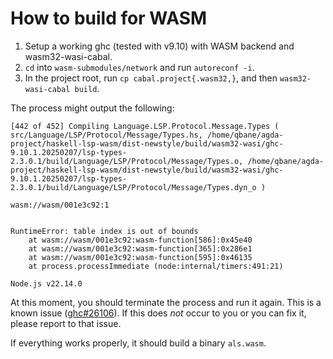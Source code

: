 # How to build for WASM

1. Setup a working ghc (tested with v9.10) with WASM backend and wasm32-wasi-cabal.
2. `cd` into `wasm-submodules/network` and run `autoreconf -i`.
3. In the project root, run `cp cabal.project{.wasm32,}`, and then `wasm32-wasi-cabal build`.

The process might output the following:

```
[442 of 452] Compiling Language.LSP.Protocol.Message.Types ( src/Language/LSP/Protocol/Message/Types.hs, /home/qbane/agda-project/haskell-lsp-wasm/dist-newstyle/build/wasm32-wasi/ghc-9.10.1.20250207/lsp-types-2.3.0.1/build/Language/LSP/Protocol/Message/Types.o, /home/qbane/agda-project/haskell-lsp-wasm/dist-newstyle/build/wasm32-wasi/ghc-9.10.1.20250207/lsp-types-2.3.0.1/build/Language/LSP/Protocol/Message/Types.dyn_o )

wasm://wasm/001e3c92:1


RuntimeError: table index is out of bounds
    at wasm://wasm/001e3c92:wasm-function[586]:0x45e40
    at wasm://wasm/001e3c92:wasm-function[365]:0x286e1
    at wasm://wasm/001e3c92:wasm-function[595]:0x46135
    at process.processImmediate (node:internal/timers:491:21)

Node.js v22.14.0
```

At this moment, you should terminate the process and run it again.
This is a known issue ([ghc#26106](https://gitlab.haskell.org/ghc/ghc/-/issues/26106)). If this does *not* occur to you or you can fix it, please report to that issue.

If everything works properly, it should build a binary `als.wasm`.
